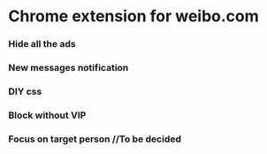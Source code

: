 # Chrome extension for weibo.com

### Hide all the ads
### New messages notification
### DIY css
### Block without VIP
### Focus on target person //To be decided

